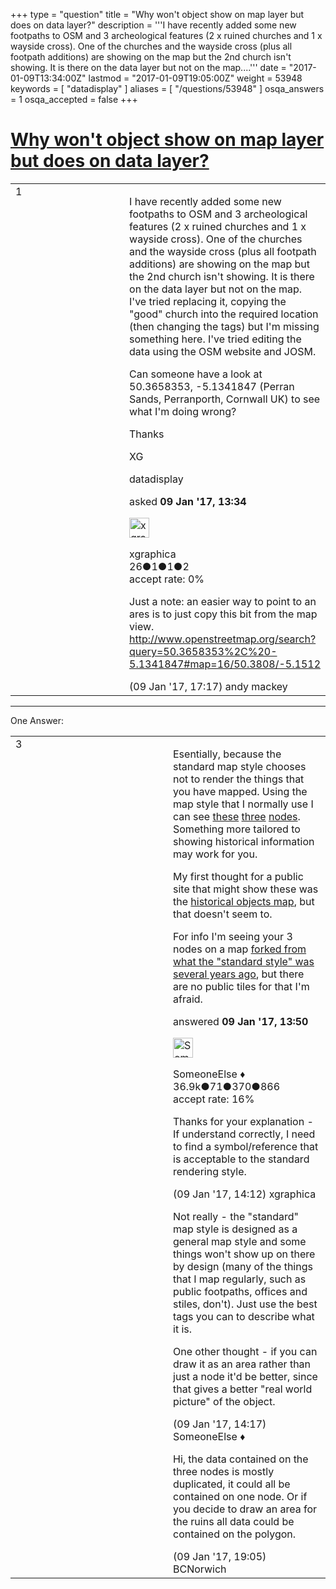 +++
type = "question"
title = "Why won&#x27;t object show on map layer but does on data layer?"
description = '''I have recently added some new footpaths to OSM and 3 archeological features (2 x ruined churches and 1 x wayside cross). One of the churches and the wayside cross (plus all footpath additions) are showing on the map but the 2nd church isn&#x27;t showing. It is there on the data layer but not on the map....'''
date = "2017-01-09T13:34:00Z"
lastmod = "2017-01-09T19:05:00Z"
weight = 53948
keywords = [ "datadisplay" ]
aliases = [ "/questions/53948" ]
osqa_answers = 1
osqa_accepted = false
+++

<div class="headNormal">

# [Why won't object show on map layer but does on data layer?](/questions/53948/why-wont-object-show-on-map-layer-but-does-on-data-layer)

</div>

<div id="main-body">

<div id="askform">

<table id="question-table" style="width:100%;">
<colgroup>
<col style="width: 50%" />
<col style="width: 50%" />
</colgroup>
<tbody>
<tr>
<td style="width: 30px; vertical-align: top"><div class="vote-buttons">
<span id="post-53948-upvote" class="ajax-command post-vote up" rel="nofollow" title="I like this post (click again to cancel)"> </span>
<div id="post-53948-score" class="post-score" title="current number of votes">
1
</div>
<span id="post-53948-downvote" class="ajax-command post-vote down" rel="nofollow" title="I dont like this post (click again to cancel)"> </span> <span id="favorite-mark" class="ajax-command favorite-mark" rel="nofollow" title="mark/unmark this question as favorite (click again to cancel)"> </span>
<div id="favorite-count" class="favorite-count">
&#10;</div>
</div></td>
<td><div id="item-right">
<div class="question-body">
<p>I have recently added some new footpaths to OSM and 3 archeological features (2 x ruined churches and 1 x wayside cross). One of the churches and the wayside cross (plus all footpath additions) are showing on the map but the 2nd church isn't showing. It is there on the data layer but not on the map. I've tried replacing it, copying the "good" church into the required location (then changing the tags) but I'm missing something here. I've tried editing the data using the OSM website and JOSM.</p>
<p>Can someone have a look at 50.3658353, -5.1341847 (Perran Sands, Perranporth, Cornwall UK) to see what I'm doing wrong?</p>
<p>Thanks</p>
<p>XG</p>
</div>
<div id="question-tags" class="tags-container tags">
<span class="post-tag tag-link-datadisplay" rel="tag" title="see questions tagged &#39;datadisplay&#39;">datadisplay</span>
</div>
<div id="question-controls" class="post-controls">
&#10;</div>
<div class="post-update-info-container">
<div class="post-update-info post-update-info-user">
<p>asked <strong>09 Jan '17, 13:34</strong></p>
<img src="https://secure.gravatar.com/avatar/3a9a0c918f8ce5994e08a3958895e9b0?s=32&amp;d=identicon&amp;r=g" class="gravatar" width="32" height="32" alt="xgraphica&#39;s gravatar image" />
<p><span>xgraphica</span><br />
<span class="score" title="26 reputation points">26</span><span title="1 badges"><span class="badge1">●</span><span class="badgecount">1</span></span><span title="1 badges"><span class="silver">●</span><span class="badgecount">1</span></span><span title="2 badges"><span class="bronze">●</span><span class="badgecount">2</span></span><br />
<span class="accept_rate" title="Rate of the user&#39;s accepted answers">accept rate:</span> <span title="xgraphica has no accepted answers">0%</span></p>
</div>
</div>
<div id="comments-container-53948" class="comments-container">
<span id="53954"></span>
<div id="comment-53954" class="comment">
<div id="post-53954-score" class="comment-score">
&#10;</div>
<div class="comment-text">
<p>Just a note: an easier way to point to an ares is to just copy this bit from the map view. <a href="http://www.openstreetmap.org/search?query=50.3658353%2C%20-5.1341847#map=16/50.3808/-5.1512">http://www.openstreetmap.org/search?query=50.3658353%2C%20-5.1341847#map=16/50.3808/-5.1512</a></p>
</div>
<div id="comment-53954-info" class="comment-info">
<span class="comment-age">(09 Jan '17, 17:17)</span> <span class="comment-user userinfo">andy mackey</span>
</div>
</div>
</div>
<div id="comment-tools-53948" class="comment-tools">
&#10;</div>
<div class="clear">
&#10;</div>
<div id="comment-53948-form-container" class="comment-form-container">
&#10;</div>
<div class="clear">
&#10;</div>
</div></td>
</tr>
</tbody>
</table>

------------------------------------------------------------------------

<div class="tabBar">

<span id="sort-top"></span>

<div class="headQuestions">

One Answer:

</div>

</div>

<span id="53949"></span>

<div id="answer-container-53949" class="answer">

<table style="width:100%;">
<colgroup>
<col style="width: 50%" />
<col style="width: 50%" />
</colgroup>
<tbody>
<tr>
<td style="width: 30px; vertical-align: top"><div class="vote-buttons">
<span id="post-53949-upvote" class="ajax-command post-vote up" rel="nofollow" title="I like this post (click again to cancel)"> </span>
<div id="post-53949-score" class="post-score" title="current number of votes">
3
</div>
<span id="post-53949-downvote" class="ajax-command post-vote down" rel="nofollow" title="I dont like this post (click again to cancel)"> </span>
</div></td>
<td><div class="item-right">
<div class="answer-body">
<p>Esentially, because the standard map style chooses not to render the things that you have mapped. Using the map style that I normally use I can see <a href="http://www.openstreetmap.org/node/4579545504">these</a> <a href="http://www.openstreetmap.org/node/4580945263">three</a> <a href="http://www.openstreetmap.org/node/4598030093">nodes</a>. Something more tailored to showing historical information may work for you.</p>
<p>My first thought for a public site that might show these was the <a href="http://gk.historic.place/historische_objekte/translate/en/index-en.html?zoom=17&amp;lat=50.3656&amp;lon=-5.13522&amp;pid=KmHaSaHe">historical objects map</a>, but that doesn't seem to.</p>
<p>For info I'm seeing your 3 nodes on a map <a href="https://github.com/SomeoneElseOSM/openstreetmap-carto-AJT">forked from what the "standard style" was several years ago</a>, but there are no public tiles for that I'm afraid.</p>
</div>
<div class="answer-controls post-controls">
&#10;</div>
<div class="post-update-info-container">
<div class="post-update-info post-update-info-user">
<p>answered <strong>09 Jan '17, 13:50</strong></p>
<img src="https://secure.gravatar.com/avatar/0bf1aa22f7f5e045b0eb8beb79fe7907?s=32&amp;d=identicon&amp;r=g" class="gravatar" width="32" height="32" alt="SomeoneElse&#39;s gravatar image" />
<p><span>SomeoneElse ♦</span><br />
<span class="score" title="36866 reputation points"><span>36.9k</span></span><span title="71 badges"><span class="badge1">●</span><span class="badgecount">71</span></span><span title="370 badges"><span class="silver">●</span><span class="badgecount">370</span></span><span title="866 badges"><span class="bronze">●</span><span class="badgecount">866</span></span><br />
<span class="accept_rate" title="Rate of the user&#39;s accepted answers">accept rate:</span> <span title="SomeoneElse has 228 accepted answers">16%</span></p>
</div>
</div>
<div id="comments-container-53949" class="comments-container">
<span id="53950"></span>
<div id="comment-53950" class="comment">
<div id="post-53950-score" class="comment-score">
&#10;</div>
<div class="comment-text">
<p>Thanks for your explanation - If understand correctly, I need to find a symbol/reference that is acceptable to the standard rendering style.</p>
</div>
<div id="comment-53950-info" class="comment-info">
<span class="comment-age">(09 Jan '17, 14:12)</span> <span class="comment-user userinfo">xgraphica</span>
</div>
</div>
<span id="53951"></span>
<div id="comment-53951" class="comment">
<div id="post-53951-score" class="comment-score">
&#10;</div>
<div class="comment-text">
<p>Not really - the "standard" map style is designed as a general map style and some things won't show up on there by design (many of the things that I map regularly, such as public footpaths, offices and stiles, don't). Just use the best tags you can to describe what it is.</p>
<p>One other thought - if you can draw it as an area rather than just a node it'd be better, since that gives a better "real world picture" of the object.</p>
</div>
<div id="comment-53951-info" class="comment-info">
<span class="comment-age">(09 Jan '17, 14:17)</span> <span class="comment-user userinfo">SomeoneElse ♦</span>
</div>
</div>
<span id="53957"></span>
<div id="comment-53957" class="comment">
<div id="post-53957-score" class="comment-score">
&#10;</div>
<div class="comment-text">
<p>Hi, the data contained on the three nodes is mostly duplicated, it could all be contained on one node. Or if you decide to draw an area for the ruins all data could be contained on the polygon.</p>
</div>
<div id="comment-53957-info" class="comment-info">
<span class="comment-age">(09 Jan '17, 19:05)</span> <span class="comment-user userinfo">BCNorwich</span>
</div>
</div>
</div>
<div id="comment-tools-53949" class="comment-tools">
&#10;</div>
<div class="clear">
&#10;</div>
<div id="comment-53949-form-container" class="comment-form-container">
&#10;</div>
<div class="clear">
&#10;</div>
</div></td>
</tr>
</tbody>
</table>

</div>

<div class="paginator-container-left">

</div>

</div>

</div>

